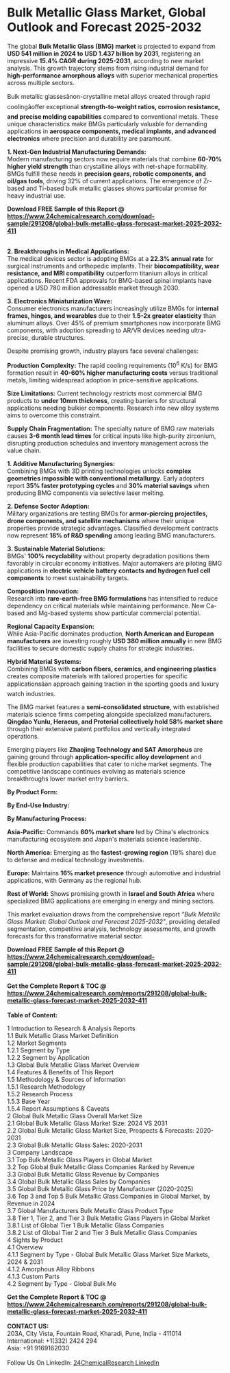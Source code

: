 <h1>Bulk Metallic Glass Market, Global Outlook and Forecast 2025-2032</h1><p>The global <strong>Bulk Metallic Glass (BMG) market</strong> is projected to expand from <strong>USD 541 million in 2024 to USD 1.437 billion by 2031</strong>, registering an impressive <strong>15.4% CAGR during 2025-2031</strong>, according to new market analysis. This growth trajectory stems from rising industrial demand for <strong>high-performance amorphous alloys</strong> with superior mechanical properties across multiple sectors.</p><p>Bulk metallic glassesânon-crystalline metal alloys created through rapid coolingâoffer exceptional <strong>strength-to-weight ratios, corrosion resistance, and precise molding capabilities</strong> compared to conventional metals. These unique characteristics make BMGs particularly valuable for demanding applications in <strong>aerospace components, medical implants, and advanced electronics</strong> where precision and durability are paramount.</p><p><strong>1. Next-Gen Industrial Manufacturing Demands:</strong><br>
Modern manufacturing sectors now require materials that combine <strong>60-70% higher yield strength</strong> than crystalline alloys with net-shape formability. BMGs fulfill these needs in <strong>precision gears, robotic components, and oil/gas tools</strong>, driving 32% of current applications. The emergence of Zr-based and Ti-based bulk metallic glasses shows particular promise for heavy industrial use.</p><div><b>Download FREE Sample of this Report @ 
            <a href="https://www.24chemicalresearch.com/download-sample/291208/global-bulk-metallic-glass-forecast-market-2025-2032-411">
            https://www.24chemicalresearch.com/download-sample/291208/global-bulk-metallic-glass-forecast-market-2025-2032-411</a></b></div><br><p><strong>2. Breakthroughs in Medical Applications:</strong><br>
The medical devices sector is adopting BMGs at a <strong>22.3% annual rate</strong> for surgical instruments and orthopedic implants. Their <strong>biocompatibility, wear resistance, and MRI compatibility</strong> outperform titanium alloys in critical applications. Recent FDA approvals for BMG-based spinal implants have opened a USD 780 million addressable market through 2030.</p><p><strong>3. Electronics Miniaturization Wave:</strong><br>
Consumer electronics manufacturers increasingly utilize BMGs for <strong>internal frames, hinges, and wearables</strong> due to their <strong>1.5-2x greater elasticity</strong> than aluminum alloys. Over 45% of premium smartphones now incorporate BMG components, with adoption spreading to AR/VR devices needing ultra-precise, durable structures.</p><p>Despite promising growth, industry players face several challenges:</p><p><strong>Production Complexity:</strong> The rapid cooling requirements (10<sup>6</sup> K/s) for BMG formation result in <strong>40-60% higher manufacturing costs</strong> versus traditional metals, limiting widespread adoption in price-sensitive applications.</p><p><strong>Size Limitations:</strong> Current technology restricts most commercial BMG products to <strong>under 10mm thickness</strong>, creating barriers for structural applications needing bulkier components. Research into new alloy systems aims to overcome this constraint.</p><p><strong>Supply Chain Fragmentation:</strong> The specialty nature of BMG raw materials causes <strong>3-6 month lead times</strong> for critical inputs like high-purity zirconium, disrupting production schedules and inventory management across the value chain.</p><p><strong>1. Additive Manufacturing Synergies:</strong><br>
Combining BMGs with 3D printing technologies unlocks <strong>complex geometries impossible with conventional metallurgy</strong>. Early adopters report <strong>35% faster prototyping cycles</strong> and <strong>30% material savings</strong> when producing BMG components via selective laser melting.</p><p><strong>2. Defense Sector Adoption:</strong><br>
Military organizations are testing BMGs for <strong>armor-piercing projectiles, drone components, and satellite mechanisms</strong> where their unique properties provide strategic advantages. Classified development contracts now represent <strong>18% of R&amp;D spending</strong> among leading BMG manufacturers.</p><p><strong>3. Sustainable Material Solutions:</strong><br>
BMGs' <strong>100% recyclability</strong> without property degradation positions them favorably in circular economy initiatives. Major automakers are piloting BMG applications in <strong>electric vehicle battery contacts and hydrogen fuel cell components</strong> to meet sustainability targets.</p><p><strong>Composition Innovation:</strong><br>
	Research into <strong>rare-earth-free BMG formulations</strong> has intensified to reduce dependency on critical materials while maintaining performance. New Ca-based and Mg-based systems show particular commercial potential.</p><p><strong>Regional Capacity Expansion:</strong><br>
	While Asia-Pacific dominates production, <strong>North American and European manufacturers</strong> are investing roughly <strong>USD 380 million annually</strong> in new BMG facilities to secure domestic supply chains for strategic industries.</p><p><strong>Hybrid Material Systems:</strong><br>
	Combining BMGs with <strong>carbon fibers, ceramics, and engineering plastics</strong> creates composite materials with tailored properties for specific applicationsâan approach gaining traction in the sporting goods and luxury watch industries.</p><p>The BMG market features a <strong>semi-consolidated structure</strong>, with established materials science firms competing alongside specialized manufacturers. <strong>Qingdao Yunlu, Heraeus, and Proterial collectively hold 58% market share</strong> through their extensive patent portfolios and vertically integrated operations.</p><p>Emerging players like <strong>Zhaojing Technology and SAT Amorphous</strong> are gaining ground through <strong>application-specific alloy development</strong> and flexible production capabilities that cater to niche market segments. The competitive landscape continues evolving as materials science breakthroughs lower market entry barriers.</p><p><strong>By Product Form:</strong></p><p><strong>By End-Use Industry:</strong></p><p><strong>By Manufacturing Process:</strong></p><p><strong>Asia-Pacific:</strong> Commands <strong>60% market share</strong> led by China's electronics manufacturing ecosystem and Japan's materials science leadership.</p><p><strong>North America:</strong> Emerging as the <strong>fastest-growing region</strong> (19% share) due to defense and medical technology investments.</p><p><strong>Europe:</strong> Maintains <strong>16% market presence</strong> through automotive and industrial applications, with Germany as the regional hub.</p><p><strong>Rest of World:</strong> Shows promising growth in <strong>Israel and South Africa</strong> where specialized BMG applications are emerging in energy and mining sectors.</p><p>This market evaluation draws from the comprehensive report <em>"Bulk Metallic Glass Market: Global Outlook and Forecast 2025-2032"</em>, providing detailed segmentation, competitive analysis, technology assessments, and growth forecasts for this transformative material sector.</p><div><b>Download FREE Sample of this Report @ 
            <a href="https://www.24chemicalresearch.com/download-sample/291208/global-bulk-metallic-glass-forecast-market-2025-2032-411">
            https://www.24chemicalresearch.com/download-sample/291208/global-bulk-metallic-glass-forecast-market-2025-2032-411</a></b></div><br><div><b>Get the Complete Report & TOC @ 
            <a href="https://www.24chemicalresearch.com/reports/291208/global-bulk-metallic-glass-forecast-market-2025-2032-411">
            https://www.24chemicalresearch.com/reports/291208/global-bulk-metallic-glass-forecast-market-2025-2032-411</a></b></div><br>
            <b>Table of Content:</b><p>1 Introduction to Research & Analysis Reports<br />
 1.1 Bulk Metallic Glass Market Definition<br />
 1.2 Market Segments<br />
 1.2.1 Segment by Type<br />
 1.2.2 Segment by Application<br />
 1.3 Global Bulk Metallic Glass Market Overview<br />
 1.4 Features & Benefits of This Report<br />
 1.5 Methodology & Sources of Information<br />
 1.5.1 Research Methodology<br />
 1.5.2 Research Process<br />
 1.5.3 Base Year<br />
 1.5.4 Report Assumptions & Caveats<br />
2 Global Bulk Metallic Glass Overall Market Size<br />
 2.1 Global Bulk Metallic Glass Market Size: 2024 VS 2031<br />
 2.2 Global Bulk Metallic Glass Market Size, Prospects & Forecasts: 2020-2031<br />
 2.3 Global Bulk Metallic Glass Sales: 2020-2031<br />
3 Company Landscape<br />
 3.1 Top Bulk Metallic Glass Players in Global Market<br />
 3.2 Top Global Bulk Metallic Glass Companies Ranked by Revenue<br />
 3.3 Global Bulk Metallic Glass Revenue by Companies<br />
 3.4 Global Bulk Metallic Glass Sales by Companies<br />
 3.5 Global Bulk Metallic Glass Price by Manufacturer (2020-2025)<br />
 3.6 Top 3 and Top 5 Bulk Metallic Glass Companies in Global Market, by Revenue in 2024<br />
 3.7 Global Manufacturers Bulk Metallic Glass Product Type<br />
 3.8 Tier 1, Tier 2, and Tier 3 Bulk Metallic Glass Players in Global Market<br />
 3.8.1 List of Global Tier 1 Bulk Metallic Glass Companies<br />
 3.8.2 List of Global Tier 2 and Tier 3 Bulk Metallic Glass Companies<br />
4 Sights by Product<br />
 4.1 Overview<br />
 4.1.1 Segment by Type - Global Bulk Metallic Glass Market Size Markets, 2024 & 2031<br />
 4.1.2 Amorphous Alloy Ribbons<br />
 4.1.3 Custom Parts<br />
 4.2 Segment by Type - Global Bulk Me</p><div><b>Get the Complete Report & TOC @ 
            <a href="https://www.24chemicalresearch.com/reports/291208/global-bulk-metallic-glass-forecast-market-2025-2032-411">
            https://www.24chemicalresearch.com/reports/291208/global-bulk-metallic-glass-forecast-market-2025-2032-411</a></b></div><br><b>CONTACT US:</b><br>
            203A, City Vista, Fountain Road, Kharadi, Pune, India - 411014<br>
            International: +1(332) 2424 294<br>
            Asia: +91 9169162030 <br><br>
            Follow Us On LinkedIn: <a href="https://www.linkedin.com/company/24chemicalresearch/">24ChemicalResearch LinkedIn</a>
